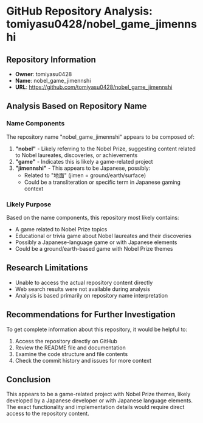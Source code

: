 # GitHub Repository Analysis: tomiyasu0428/nobel_game_jimennshi

## Repository Information
- **Owner**: tomiyasu0428
- **Name**: nobel_game_jimennshi
- **URL**: https://github.com/tomiyasu0428/nobel_game_jimennshi

## Analysis Based on Repository Name

### Name Components
The repository name "nobel_game_jimennshi" appears to be composed of:

1. **"nobel"** - Likely referring to the Nobel Prize, suggesting content related to Nobel laureates, discoveries, or achievements
2. **"game"** - Indicates this is likely a game-related project
3. **"jimennshi"** - This appears to be Japanese, possibly:
   - Related to "地面" (jimen = ground/earth/surface)
   - Could be a transliteration or specific term in Japanese gaming context

### Likely Purpose
Based on the name components, this repository most likely contains:
- A game related to Nobel Prize topics
- Educational or trivia game about Nobel laureates and their discoveries
- Possibly a Japanese-language game or with Japanese elements
- Could be a ground/earth-based game with Nobel Prize themes

## Research Limitations
- Unable to access the actual repository content directly
- Web search results were not available during analysis
- Analysis is based primarily on repository name interpretation

## Recommendations for Further Investigation
To get complete information about this repository, it would be helpful to:
1. Access the repository directly on GitHub
2. Review the README file and documentation
3. Examine the code structure and file contents
4. Check the commit history and issues for more context

## Conclusion
This appears to be a game-related project with Nobel Prize themes, likely developed by a Japanese developer or with Japanese language elements. The exact functionality and implementation details would require direct access to the repository content.